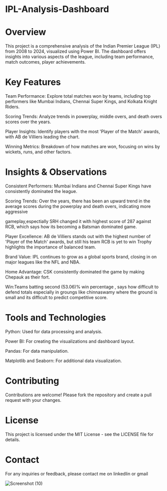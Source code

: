 # IPL-Analysis-Dashboard

# Overview

This project is a comprehensive analysis of the Indian Premier League (IPL) from 2008 to 2024, visualized using Power BI. The dashboard offers insights into various aspects of the league, including team performance, match outcomes, player achievements.

# Key Features

Team Performance: Explore total matches won by teams, including top performers like Mumbai Indians, Chennai Super Kings, and Kolkata Knight Riders.

Scoring Trends: Analyze trends in powerplay, middle overs, and death overs scores over the years.

Player Insights: Identify players with the most 'Player of the Match' awards, with AB de Villiers leading the chart.

Winning Metrics: Breakdown of how matches are won, focusing on wins by wickets, runs, and other factors.

# Insights & Observations

Consistent Performers: Mumbai Indians and Chennai Super Kings have consistently dominated the league.

Scoring Trends: Over the years, there has been an upward trend in the average scores during the powerplay and death overs, indicating more aggressive 

gameplay,espectially SRH changed it with highest score of 287 against RCB, which says how its becoming a Batsman dominated game.

Player Excellence: AB de Villiers stands out with the highest number of 'Player of the Match' awards, but still his team RCB is yet to win Trophy highlights the importance of balanced team.

Brand Value: IPL continues to grow as a global sports brand, closing in on major leagues like the NFL and NBA.

Home Advantage: CSK consistently dominated the game by making Chepauk as their fort.

Win:Teams batting second (53.06)% win percentage , says how difficult to defend totals especially in groungs like chinnaswamy where the ground is small and its difficult to predict competitive score.

# Tools and Technologies
Python: Used for data processing and analysis.

Power BI: For creating the visualizations and dashboard layout. 

Pandas: For data manipulation. 

Matplotlib and Seaborn: For additional data visualization.

# Contributing
Contributions are welcome! Please fork the repository and create a pull request with your changes.

# License
This project is licensed under the MIT License - see the LICENSE file for details.

# Contact
For any inquiries or feedback, please contact me on linkedlin or gmail

![Screenshot (10)](https://github.com/user-attachments/assets/e438d0c4-43de-468d-94ea-06fe779fff76)


